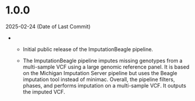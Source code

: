 # 1.0.0
2025-02-24 (Date of Last Commit)

* * Initial public release of the ImputationBeagle pipeline.

  * The ImputationBeagle pipeline imputes missing genotypes from a multi-sample VCF using a large genomic reference panel. It is based on the Michigan Imputation Server pipeline but uses the Beagle imputation tool instead of minimac. Overall, the pipeline filters, phases, and performs imputation on a multi-sample VCF. It outputs the imputed VCF.
